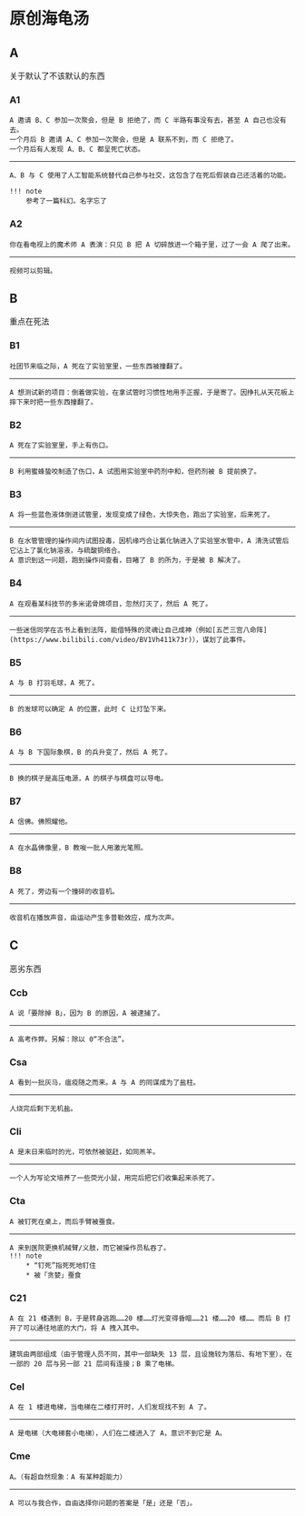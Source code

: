 # 原创海龟汤
## A
关于默认了不该默认的东西

### A1
```hide "汤面"
A 邀请 B、C 参加一次聚会，但是 B 拒绝了，而 C 半路有事没有去，甚至 A 自己也没有去。
一个月后 B 邀请 A、C 参加一次聚会，但是 A 联系不到，而 C 拒绝了。
一个月后有人发现 A、B、C 都呈死亡状态。
```

---

```hide "汤底"
A、B 与 C 使用了人工智能系统替代自己参与社交，这包含了在死后假装自己还活着的功能。

!!! note
    参考了一篇科幻。名字忘了
```

### A2
```hide "汤面"
你在看电视上的魔术师 A 表演：只见 B 把 A 切碎放进一个箱子里，过了一会 A 爬了出来。
```

---

```hide "汤底"
视频可以剪辑。
```

## B
重点在死法

### B1
```hide "汤面"
社团节来临之际，A 死在了实验室里，一些东西被撞翻了。
```

---

```hide "汤底"
A 想测试新的项目：倒着做实验，在拿试管时习惯性地用手正握，于是寄了。因挣扎从天花板上摔下来时把一些东西撞翻了。
```

### B2
```hide "汤面"
A 死在了实验室里，手上有伤口。
```

---

```hide "汤底"
B 利用蜜蜂蛰咬制造了伤口，A 试图用实验室中药剂中和，但药剂被 B 提前换了。
```

### B3
```hide "汤面"
A 将一些蓝色液体倒进试管里，发现变成了绿色，大惊失色，跑出了实验室，后来死了。
```

---

```hide "汤底"
B 在水管管理的操作间内试图投毒，因机缘巧合让氯化钠进入了实验室水管中，A 清洗试管后它沾上了氯化钠溶液，与硫酸铜络合。
A 意识到这一问题，跑到操作间查看，目睹了 B 的所为，于是被 B 解决了。
```

### B4
```hide "汤面"
A 在观看某科技节的多米诺骨牌项目，忽然灯灭了，然后 A 死了。
```

---

```hide "汤底"
一些迷信同学在古书上看到法阵，能借特殊的灵魂让自己成神（例如[五芒三宫八命阵](https://www.bilibili.com/video/BV1Vh411k73r)），谋划了此事件。
```

### B5
```hide "汤面"
A 与 B 打羽毛球，A 死了。
```

---

```hide "汤底"
B 的发球可以确定 A 的位置，此时 C 让灯坠下来。
```

### B6
```hide "汤面"
A 与 B 下国际象棋，B 的兵升变了，然后 A 死了。
```

---

```hide "汤底"
B 换的棋子是高压电源，A 的棋子与棋盘可以导电。
```

### B7
```hide "汤面"
A 信佛。佛照耀他。
```

---

```hide "汤底"
A 在水晶佛像里，B 教唆一批人用激光笔照。
```

### B8
```hide "汤面"
A 死了，旁边有一个撞碎的收音机。
```

---

```hide "汤底"
收音机在播放声音，由运动产生多普勒效应，成为次声。
```

## C
恶劣东西

### Ccb
```hide "汤面"
A 说「要除掉 B」，因为 B 的原因，A 被逮捕了。
```

---

```hide "汤底"
A 高考作弊。另解：除以 0“不合法”。
```

### Csa
```hide "汤面"
A 看到一批灰马，瘟疫随之而来。A 与 A 的同谋成为了盐柱。
```

---

```hide "汤底"
人烧完后剩下无机盐。
```

### Cli
```hide "汤面"
A 是末日来临时的光，可依然被驱赶，如同羔羊。
```

---

```hide "汤底"
一个人为写论文培养了一些荧光小鼠，用完后把它们收集起来杀死了。
```

### Cta
```hide "汤面"
A 被钉死在桌上，而后手臂被蚕食。
```

---

```hide "汤底"
A 来到医院更换机械臂/义肢，而它被操作员私吞了。
!!! note
    * “钉死”指死死地钉住
    * 被「贪婪」蚕食
```

### C21
```hide "汤面"
A 在 21 楼遇到 B，于是转身逃跑……20 楼……灯光变得昏暗……21 楼……20 楼…… 而后 B 打开了可以通往地底的大门，将 A 拽入其中。
```
---

```hide "汤底"
建筑由两部组成（由于管理人员不同，其中一部缺失 13 层，且设施较为落后、有地下室），在一部的 20 层与另一部 21 层间有连接；B 乘了电梯。
```

### Cel
```hide "汤面"
A 在 1 楼进电梯，当电梯在二楼打开时，人们发现找不到 A 了。
```
---

```hide "汤底"
A 是电梯（大电梯套小电梯），人们在二楼进入了 A，意识不到它是 A。
```

### Cme
```hide "汤面"
A。（有超自然现象：A 有某种超能力）
```

---

```hide "汤底"
A 可以与我合作，自由选择你问题的答案是「是」还是「否」。
```
